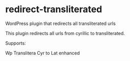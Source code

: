 # redirect-transliterated
WordPress plugin that redirects all transliterated urls


This plugin redirects all urls from cyrillic to transliterated.

Supports:

 Wp Translitera
 Cyr to Lat enhanced

